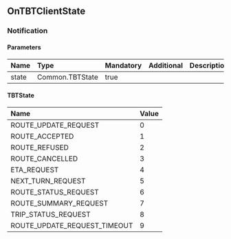 ## OnTBTClientState

### Notification
#### Parameters
|Name|Type|Mandatory|Additional|Description|
|:---|:---|:--------|:---------|:----------|
|state|Common.TBTState|true|||
#### TBTState
|Name|Value|
|:---|:----|
|ROUTE_UPDATE_REQUEST|0|
|ROUTE_ACCEPTED|1|
|ROUTE_REFUSED|2|
|ROUTE_CANCELLED|3|
|ETA_REQUEST|4|
|NEXT_TURN_REQUEST|5|
|ROUTE_STATUS_REQUEST|6|
|ROUTE_SUMMARY_REQUEST|7|
|TRIP_STATUS_REQUEST|8|
|ROUTE_UPDATE_REQUEST_TIMEOUT|9|
